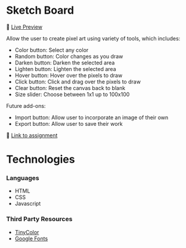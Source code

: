 # Sketch Board

:link: [Live Preview](https://xenocidy.github.io/sketch-board/)

Allow the user to create pixel art using variety of tools, which includes:
* Color button: Select any color
* Random button: Color changes as you draw
* Darken button: Darken the selected area
* Lighten button: Lighten the selected area
* Hover button: Hover over the pixels to draw
* Click button: Click and drag over the pixels to draw
* Clear button: Reset the canvas back to blank
* Size slider: Choose between 1x1 up to 100x100

Future add-ons:
* Import button: Allow user to incorporate an image of their own
* Export button: Allow user to save their work

:link: [Link to assignment](https://www.theodinproject.com/lessons/foundations-etch-a-sketch)

# Technologies
### Languages
* HTML
* CSS
* Javascript

### Third Party Resources
* [TinyColor](https://github.com/bgrins/TinyColor)
* [Google Fonts](https://fonts.google.com/)